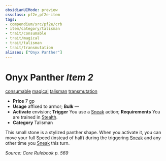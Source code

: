 ```yaml
---
obsidianUIMode: preview
cssclass: pf2e,pf2e-item
tags:
- compendium/src/pf2e/crb
- item/category/talisman
- trait/consumable
- trait/magical
- trait/talisman
- trait/transmutation
aliases: ["Onyx Panther"]
---
```

# Onyx Panther *Item 2*  
[consumable](rules/traits/consumable.md)  [magical](rules/traits/magical.md)  [talisman](rules/traits/talisman.md)  [transmutation](rules/traits/transmutation.md)  

- **Price** 7 gp
- **Usage** affixed to armor; **Bulk** —
- **Activate** envision; **Trigger** You use a [Sneak](rules/actions/sneak.md) action; **Requirements** You are trained in [Stealth](compendium/skills.md#Stealth).
- **Category** Talisman

This small stone is a stylized panther shape. When you activate it, you can move your full Speed (instead of half) during the triggering [Sneak](rules/actions/sneak.md) and any other time you [Sneak](rules/actions/sneak.md) this turn.

*Source: Core Rulebook p. 569*